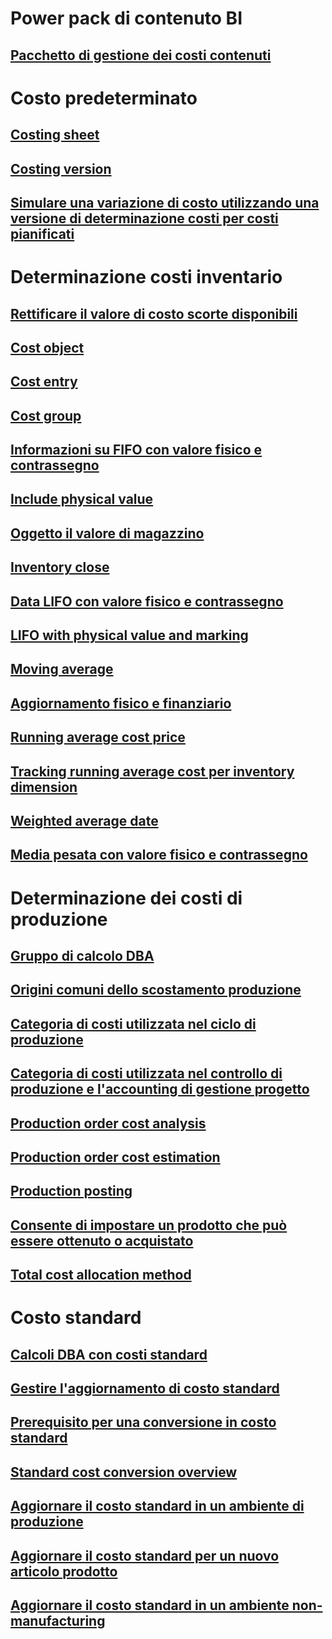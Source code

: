# Power pack di contenuto BI
## [Pacchetto di gestione dei costi contenuti](/dynamics365/operations/dev-itpro/analytics/cost-management-content-pack?toc=/dynamics365/operations/supply-chain/toc.json)
# Costo predeterminato
## [Costing sheet](costing-sheets.md)
## [Costing version](costing-versions.md)
## [Simulare una variazione di costo utilizzando una versione di determinazione costi per costi pianificati](simulate-cost-changes-costing-version-planned-costs.md)
# Determinazione costi inventario
## [Rettificare il valore di costo scorte disponibili](adjust-hand-inventory-cost-values.md)
## [Cost object](cost-object.md)
## [Cost entry](cost-entries.md)
## [Cost group](cost-groups.md)
## [Informazioni su FIFO con valore fisico e contrassegno](fifo-physical-value-marking.md)
## [Include physical value](include-physical-value.md)
## [Oggetto il valore di magazzino](physical-quantity.md)
## [Inventory close](inventory-close.md)
## [Data LIFO con valore fisico e contrassegno](lifo-date-physical-value-marking.md)
## [LIFO with physical value and marking](lifo-physical-value-marking.md)
## [Moving average](moving-average.md)
## [Aggiornamento fisico e finanziario](physical-financial-updates.md)
## [Running average cost price](running-average-cost-price.md)
## [Tracking running average cost per inventory dimension](track-running-average-cost-per-inventory-dimension.md)
## [Weighted average date](weighted-average-date.md)
## [Media pesata con valore fisico e contrassegno](weighted-average-physical-value-marking.md)
# Determinazione dei costi di produzione
## [Gruppo di calcolo DBA](bom-calculation-groups.md)
## [Origini comuni dello scostamento produzione](common-sources-of-production-variances.md)
## [Categoria di costi utilizzata nel ciclo di produzione](cost-categories-used-production-routings.md)
## [Categoria di costi utilizzata nel controllo di produzione e l'accounting di gestione progetto](cost-categories-used-production-control-project-management-accounting.md)
## [Production order cost analysis](production-order-cost-analysis.md)
## [Production order cost estimation](production-order-cost-estimation.md)
## [Production posting](production-posting.md)
## [Consente di impostare un prodotto che può essere ottenuto o acquistato](manufactured-items-treated-as-purchased-items.md)
## [Total cost allocation method](methodology-total-cost-allocation.md)
# Costo standard
## [Calcoli DBA con costi standard](information-used-bom-calculations-standard-costs.md)
## [Gestire l'aggiornamento di costo standard](manage-standard-cost-updates.md)
## [Prerequisito per una conversione in costo standard](prerequisites-standard-cost-conversion.md)
## [Standard cost conversion overview](standard-cost-conversion-overview.md)
## [Aggiornare il costo standard in un ambiente di produzione](update-standard-costs-manufacturing-environment.md)
## [Aggiornare il costo standard per un nuovo articolo prodotto](update-standard-costs-new-manufactured-item.md)
## [Aggiornare il costo standard in un ambiente non-manufacturing](update-standard-costs-non-manufacturing-environment.md)


